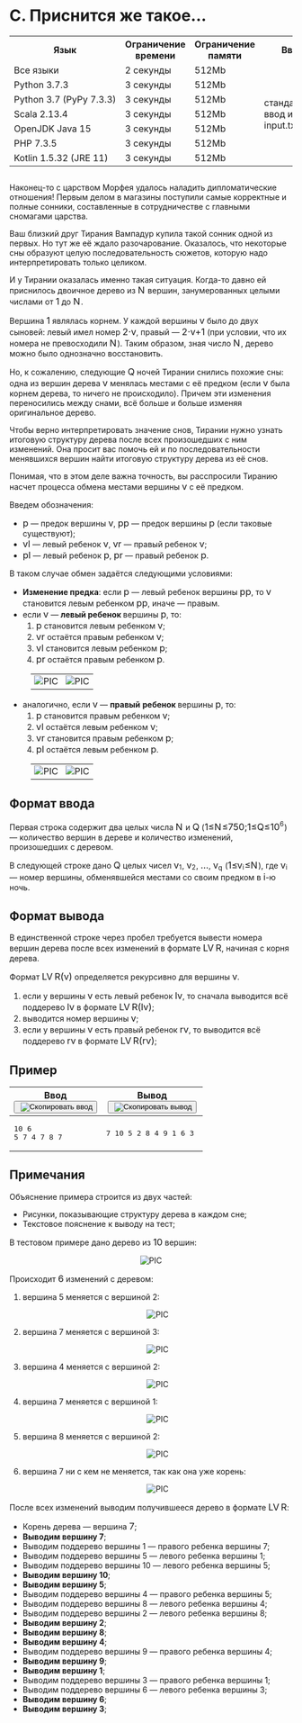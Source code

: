 <div class="problem__statement text" data-bem="{&quot;problem__statement&quot;:{}}">
<div class="problem-statement">
   <div class="header">
      <h1 class="title">C. Приснится же такое...</h1>
      <table>
         <tbody><tr>
            <th>Язык</th>
            <th>Ограничение времени</th>
            <th>Ограничение памяти</th>
            <th>Ввод</th>
            <th>Вывод</th>
         </tr>
         <tr>
            <td width="1%">Все языки</td>
            <td>2&nbsp;секунды</td>
            <td>512Mb</td>
            <td rowspan="7">стандартный ввод или input.txt</td>
            <td rowspan="7">стандартный вывод или output.txt</td>
         </tr>
         <tr>
            <td>
               <nobr>Python 3.7.3</nobr>
            </td>
            <td>3&nbsp;секунды</td>
            <td>512Mb</td>
         </tr>
         <tr>
            <td>
               <nobr>Python 3.7 (PyPy 7.3.3)</nobr>
            </td>
            <td>3&nbsp;секунды</td>
            <td>512Mb</td>
         </tr>
         <tr>
            <td>
               <nobr>Scala 2.13.4</nobr>
            </td>
            <td>3&nbsp;секунды</td>
            <td>512Mb</td>
         </tr>
         <tr>
            <td>
               <nobr>OpenJDK Java 15</nobr>
            </td>
            <td>3&nbsp;секунды</td>
            <td>512Mb</td>
         </tr>
         <tr>
            <td>
               <nobr>PHP 7.3.5</nobr>
            </td>
            <td>3&nbsp;секунды</td>
            <td>512Mb</td>
         </tr>
         <tr>
            <td>
               <nobr>Kotlin 1.5.32 (JRE 11)</nobr>
            </td>
            <td>3&nbsp;секунды</td>
            <td>512Mb</td>
         </tr>
      </tbody></table>
   </div>
   <h2></h2>
   <div class="legend"> Наконец-то с царством Морфея удалось наладить дипломатические отношения! Первым делом в магазины поступили самые корректные
      и полные сонники, составленные в сотрудничестве с главными сномагами царства. <!--l. 49-->
      <p style="text-indent: 0em;">Ваш близкий друг Тирания Вампадур купила такой сонник одной из первых. Но тут же её ждало разочарование.
      Оказалось, что некоторые сны образуют целую последовательность сюжетов, которую надо интерпретировать только целиком. <!--l.
      51-->
      </p><p style="text-indent: 0em;">И у Тирании оказалась именно такая ситуация. Когда-то давно ей приснилось двоичное дерево
      из <!--l. 51--><span class="MathJax_Preview" style="color: inherit; display: none;"></span><span id="MathJax-Element-1-Frame" class="mjx-chtml MathJax_CHTML" tabindex="0" style="font-size: 117%;"><span id="MJXc-Node-1" class="mjx-math" style="text-indent: 0em;"><span id="MJXc-Node-2" class="mjx-mrow"><span id="MJXc-Node-3" class="mjx-mi"><span class="mjx-char MJXc-TeX-math-I" style="padding-top: 0.491em; padding-bottom: 0.308em; padding-right: 0.085em;">N</span></span></span></span></span><script type="math/mml" id="MathJax-Element-1"><math display="inline" style="text-indent: 0em;" xmlns="http://www.w3.org/1998/Math/MathML"><mi>N</mi></math></script>
      вершин, занумерованных целыми числами от <!--l. 51--><span class="MathJax_Preview" style="color: inherit; display: none;"></span><span id="MathJax-Element-2-Frame" class="mjx-chtml MathJax_CHTML" tabindex="0" style="font-size: 117%;"><span id="MJXc-Node-4" class="mjx-math" style="text-indent: 0em;"><span id="MJXc-Node-5" class="mjx-mrow"><span id="MJXc-Node-6" class="mjx-mn"><span class="mjx-char MJXc-TeX-main-R" style="padding-top: 0.369em; padding-bottom: 0.369em;">1</span></span></span></span></span><script type="math/mml" id="MathJax-Element-2"><math display="inline" style="text-indent: 0em;" xmlns="http://www.w3.org/1998/Math/MathML"><mn>1</mn></math></script>
      до <!--l. 51--><span class="MathJax_Preview" style="color: inherit; display: none;"></span><span id="MathJax-Element-3-Frame" class="mjx-chtml MathJax_CHTML" tabindex="0" style="font-size: 117%;"><span id="MJXc-Node-7" class="mjx-math" style="text-indent: 0em;"><span id="MJXc-Node-8" class="mjx-mrow"><span id="MJXc-Node-9" class="mjx-mi"><span class="mjx-char MJXc-TeX-math-I" style="padding-top: 0.491em; padding-bottom: 0.308em; padding-right: 0.085em;">N</span></span></span></span></span><script type="math/mml" id="MathJax-Element-3"><math display="inline" style="text-indent: 0em;" xmlns="http://www.w3.org/1998/Math/MathML"><mi>N</mi></math></script>.
      <!--l. 53-->
      </p><p style="text-indent: 0em;">Вершина <!--l. 53--><span class="MathJax_Preview" style="color: inherit; display: none;"></span><span id="MathJax-Element-4-Frame" class="mjx-chtml MathJax_CHTML" tabindex="0" style="font-size: 117%;"><span id="MJXc-Node-10" class="mjx-math" style="text-indent: 0em;"><span id="MJXc-Node-11" class="mjx-mrow"><span id="MJXc-Node-12" class="mjx-mn"><span class="mjx-char MJXc-TeX-main-R" style="padding-top: 0.369em; padding-bottom: 0.369em;">1</span></span></span></span></span><script type="math/mml" id="MathJax-Element-4"><math display="inline" style="text-indent: 0em;" xmlns="http://www.w3.org/1998/Math/MathML"><mn>1</mn></math></script>
      являлась корнем. У каждой вершины <!--l. 53--><span class="MathJax_Preview" style="color: inherit; display: none;"></span><span id="MathJax-Element-5-Frame" class="mjx-chtml MathJax_CHTML" tabindex="0" style="font-size: 117%;"><span id="MJXc-Node-13" class="mjx-math" style="text-indent: 0em;"><span id="MJXc-Node-14" class="mjx-mrow"><span id="MJXc-Node-15" class="mjx-mi"><span class="mjx-char MJXc-TeX-math-I" style="padding-top: 0.247em; padding-bottom: 0.308em;">v</span></span></span></span></span><script type="math/mml" id="MathJax-Element-5"><math display="inline" style="text-indent: 0em;" xmlns="http://www.w3.org/1998/Math/MathML"><mi>v</mi></math></script>
      было до двух сыновей: левый имел номер <!--l. 53--><span class="MathJax_Preview" style="color: inherit; display: none;"></span><span id="MathJax-Element-6-Frame" class="mjx-chtml MathJax_CHTML" tabindex="0" style="font-size: 117%;"><span id="MJXc-Node-16" class="mjx-math" style="text-indent: 0em;"><span id="MJXc-Node-17" class="mjx-mrow"><span id="MJXc-Node-18" class="mjx-mn"><span class="mjx-char MJXc-TeX-main-R" style="padding-top: 0.369em; padding-bottom: 0.369em;">2</span></span><span id="MJXc-Node-19" class="mjx-mo MJXc-space2"><span class="mjx-char MJXc-TeX-main-R" style="padding-top: 0.003em; padding-bottom: 0.308em;">⋅</span></span><span id="MJXc-Node-20" class="mjx-mi MJXc-space2"><span class="mjx-char MJXc-TeX-math-I" style="padding-top: 0.247em; padding-bottom: 0.308em;">v</span></span></span></span></span><script type="math/mml" id="MathJax-Element-6"><math display="inline" style="text-indent: 0em;" xmlns="http://www.w3.org/1998/Math/MathML"><mn>2</mn>
      <mo>⋅</mo> <mi>v</mi></math></script>, правый — <!--l. 53--><span class="MathJax_Preview" style="color: inherit; display: none;"></span><span id="MathJax-Element-7-Frame" class="mjx-chtml MathJax_CHTML" tabindex="0" style="font-size: 117%;"><span id="MJXc-Node-21" class="mjx-math" style="text-indent: 0em;"><span id="MJXc-Node-22" class="mjx-mrow"><span id="MJXc-Node-23" class="mjx-mn"><span class="mjx-char MJXc-TeX-main-R" style="padding-top: 0.369em; padding-bottom: 0.369em;">2</span></span><span id="MJXc-Node-24" class="mjx-mo MJXc-space2"><span class="mjx-char MJXc-TeX-main-R" style="padding-top: 0.003em; padding-bottom: 0.308em;">⋅</span></span><span id="MJXc-Node-25" class="mjx-mi MJXc-space2"><span class="mjx-char MJXc-TeX-math-I" style="padding-top: 0.247em; padding-bottom: 0.308em;">v</span></span><span id="MJXc-Node-26" class="mjx-mo MJXc-space2"><span class="mjx-char MJXc-TeX-main-R" style="padding-top: 0.308em; padding-bottom: 0.43em;">+</span></span><span id="MJXc-Node-27" class="mjx-mn MJXc-space2"><span class="mjx-char MJXc-TeX-main-R" style="padding-top: 0.369em; padding-bottom: 0.369em;">1</span></span></span></span></span><script type="math/mml" id="MathJax-Element-7"><math display="inline" style="text-indent: 0em;" xmlns="http://www.w3.org/1998/Math/MathML"><mn>2</mn>
      <mo>⋅</mo> <mi>v</mi> <mo>+</mo> <mn>1</mn></math></script> (при условии, что их номера не превосходили <!--l. 53--><span class="MathJax_Preview" style="color: inherit; display: none;"></span><span id="MathJax-Element-8-Frame" class="mjx-chtml MathJax_CHTML" tabindex="0" style="font-size: 117%;"><span id="MJXc-Node-28" class="mjx-math" style="text-indent: 0em;"><span id="MJXc-Node-29" class="mjx-mrow"><span id="MJXc-Node-30" class="mjx-mi"><span class="mjx-char MJXc-TeX-math-I" style="padding-top: 0.491em; padding-bottom: 0.308em; padding-right: 0.085em;">N</span></span></span></span></span><script type="math/mml" id="MathJax-Element-8"><math display="inline" style="text-indent: 0em;" xmlns="http://www.w3.org/1998/Math/MathML"><mi>N</mi></math></script>). Таким образом, зная число <!--l.
      53--><span class="MathJax_Preview" style="color: inherit; display: none;"></span><span id="MathJax-Element-9-Frame" class="mjx-chtml MathJax_CHTML" tabindex="0" style="font-size: 117%;"><span id="MJXc-Node-31" class="mjx-math" style="text-indent: 0em;"><span id="MJXc-Node-32" class="mjx-mrow"><span id="MJXc-Node-33" class="mjx-mi"><span class="mjx-char MJXc-TeX-math-I" style="padding-top: 0.491em; padding-bottom: 0.308em; padding-right: 0.085em;">N</span></span></span></span></span><script type="math/mml" id="MathJax-Element-9"><math display="inline" style="text-indent: 0em;" xmlns="http://www.w3.org/1998/Math/MathML"><mi>N</mi></math></script>, дерево
      можно было однозначно восстановить. <!--l. 55-->
      </p><p style="text-indent: 0em;">Но, к сожалению, следующие <!--l. 55--><span class="MathJax_Preview" style="color: inherit; display: none;"></span><span id="MathJax-Element-10-Frame" class="mjx-chtml MathJax_CHTML" tabindex="0" style="font-size: 117%;"><span id="MJXc-Node-34" class="mjx-math" style="text-indent: 0em;"><span id="MJXc-Node-35" class="mjx-mrow"><span id="MJXc-Node-36" class="mjx-mi"><span class="mjx-char MJXc-TeX-math-I" style="padding-top: 0.491em; padding-bottom: 0.491em;">Q</span></span></span></span></span><script type="math/mml" id="MathJax-Element-10"><math display="inline" style="text-indent: 0em;" xmlns="http://www.w3.org/1998/Math/MathML"><mi>Q</mi></math></script>
      ночей Тирании снились похожие сны: одна из вершин дерева <!--l. 55--><span class="MathJax_Preview" style="color: inherit; display: none;"></span><span id="MathJax-Element-11-Frame" class="mjx-chtml MathJax_CHTML" tabindex="0" style="font-size: 117%;"><span id="MJXc-Node-37" class="mjx-math" style="text-indent: 0em;"><span id="MJXc-Node-38" class="mjx-mrow"><span id="MJXc-Node-39" class="mjx-mi"><span class="mjx-char MJXc-TeX-math-I" style="padding-top: 0.247em; padding-bottom: 0.308em;">v</span></span></span></span></span><script type="math/mml" id="MathJax-Element-11"><math display="inline" style="text-indent: 0em;" xmlns="http://www.w3.org/1998/Math/MathML"><mi>v</mi></math></script>
      менялась местами с её предком (если <!--l. 55--><span class="MathJax_Preview" style="color: inherit; display: none;"></span><span id="MathJax-Element-12-Frame" class="mjx-chtml MathJax_CHTML" tabindex="0" style="font-size: 117%;"><span id="MJXc-Node-40" class="mjx-math" style="text-indent: 0em;"><span id="MJXc-Node-41" class="mjx-mrow"><span id="MJXc-Node-42" class="mjx-mi"><span class="mjx-char MJXc-TeX-math-I" style="padding-top: 0.247em; padding-bottom: 0.308em;">v</span></span></span></span></span><script type="math/mml" id="MathJax-Element-12"><math display="inline" style="text-indent: 0em;" xmlns="http://www.w3.org/1998/Math/MathML"><mi>v</mi></math></script>
      была корнем дерева, то ничего не происходило). Причем эти изменения переносились между снами, всё больше и больше изменяя
      оригинальное дерево. <!--l. 57-->
      </p><p style="text-indent: 0em;">Чтобы верно интерпретировать значение снов, Тирании нужно узнать итоговую структуру дерева
      после всех произошедших с ним изменений. Она просит вас помочь ей и по последовательности менявшихся вершин найти итоговую
      структуру дерева из её снов. <!--l. 59-->
      </p><p style="text-indent: 0em;">Понимая, что в этом деле важна точность, вы расспросили Тиранию насчет процесса обмена местами
      вершины <!--l. 59--><span class="MathJax_Preview" style="color: inherit; display: none;"></span><span id="MathJax-Element-13-Frame" class="mjx-chtml MathJax_CHTML" tabindex="0" style="font-size: 117%;"><span id="MJXc-Node-43" class="mjx-math" style="text-indent: 0em;"><span id="MJXc-Node-44" class="mjx-mrow"><span id="MJXc-Node-45" class="mjx-mi"><span class="mjx-char MJXc-TeX-math-I" style="padding-top: 0.247em; padding-bottom: 0.308em;">v</span></span></span></span></span><script type="math/mml" id="MathJax-Element-13"><math display="inline" style="text-indent: 0em;" xmlns="http://www.w3.org/1998/Math/MathML"><mi>v</mi></math></script>
      с её предком. <!--l. 61-->
      </p><p style="text-indent: 0em;">Введем обозначения: </p><ul>
      <li>
      <!--l. 65--><span class="MathJax_Preview" style="color: inherit; display: none;"></span><span id="MathJax-Element-14-Frame" class="mjx-chtml MathJax_CHTML" tabindex="0" style="font-size: 117%;"><span id="MJXc-Node-46" class="mjx-math" style="text-indent: 0em;"><span id="MJXc-Node-47" class="mjx-mrow"><span id="MJXc-Node-48" class="mjx-mi"><span class="mjx-char MJXc-TeX-math-I" style="padding-top: 0.247em; padding-bottom: 0.491em;">p</span></span></span></span></span><script type="math/mml" id="MathJax-Element-14"><math display="inline" style="text-indent: 0em;" xmlns="http://www.w3.org/1998/Math/MathML"><mi>p</mi></math></script>
      — предок вершины <!--l. 65--><span class="MathJax_Preview" style="color: inherit; display: none;"></span><span id="MathJax-Element-15-Frame" class="mjx-chtml MathJax_CHTML" tabindex="0" style="font-size: 117%;"><span id="MJXc-Node-49" class="mjx-math" style="text-indent: 0em;"><span id="MJXc-Node-50" class="mjx-mrow"><span id="MJXc-Node-51" class="mjx-mi"><span class="mjx-char MJXc-TeX-math-I" style="padding-top: 0.247em; padding-bottom: 0.308em;">v</span></span></span></span></span><script type="math/mml" id="MathJax-Element-15"><math display="inline" style="text-indent: 0em;" xmlns="http://www.w3.org/1998/Math/MathML"><mi>v</mi></math></script>,
      <!--l. 65--><span class="MathJax_Preview" style="color: inherit; display: none;"></span><span id="MathJax-Element-16-Frame" class="mjx-chtml MathJax_CHTML" tabindex="0" style="font-size: 117%;"><span id="MJXc-Node-52" class="mjx-math" style="text-indent: 0em;"><span id="MJXc-Node-53" class="mjx-mrow"><span id="MJXc-Node-54" class="mjx-mi"><span class="mjx-char MJXc-TeX-math-I" style="padding-top: 0.247em; padding-bottom: 0.491em;">p</span></span><span id="MJXc-Node-55" class="mjx-mi"><span class="mjx-char MJXc-TeX-math-I" style="padding-top: 0.247em; padding-bottom: 0.491em;">p</span></span></span></span></span><script type="math/mml" id="MathJax-Element-16"><math display="inline" style="text-indent: 0em;" xmlns="http://www.w3.org/1998/Math/MathML"><mi>p</mi><mi>p</mi></math></script>
      — предок вершины <!--l. 65--><span class="MathJax_Preview" style="color: inherit; display: none;"></span><span id="MathJax-Element-17-Frame" class="mjx-chtml MathJax_CHTML" tabindex="0" style="font-size: 117%;"><span id="MJXc-Node-56" class="mjx-math" style="text-indent: 0em;"><span id="MJXc-Node-57" class="mjx-mrow"><span id="MJXc-Node-58" class="mjx-mi"><span class="mjx-char MJXc-TeX-math-I" style="padding-top: 0.247em; padding-bottom: 0.491em;">p</span></span></span></span></span><script type="math/mml" id="MathJax-Element-17"><math display="inline" style="text-indent: 0em;" xmlns="http://www.w3.org/1998/Math/MathML"><mi>p</mi></math></script>
      (если таковые существуют); </li>
      <li>
      <!--l. 66--><span class="MathJax_Preview" style="color: inherit; display: none;"></span><span id="MathJax-Element-18-Frame" class="mjx-chtml MathJax_CHTML" tabindex="0" style="font-size: 117%;"><span id="MJXc-Node-59" class="mjx-math" style="text-indent: 0em;"><span id="MJXc-Node-60" class="mjx-mrow"><span id="MJXc-Node-61" class="mjx-mi"><span class="mjx-char MJXc-TeX-math-I" style="padding-top: 0.247em; padding-bottom: 0.308em;">v</span></span><span id="MJXc-Node-62" class="mjx-mi"><span class="mjx-char MJXc-TeX-math-I" style="padding-top: 0.491em; padding-bottom: 0.308em;">l</span></span></span></span></span><script type="math/mml" id="MathJax-Element-18"><math display="inline" style="text-indent: 0em;" xmlns="http://www.w3.org/1998/Math/MathML"><mi>v</mi><mi>l</mi></math></script>
      — левый ребенок <!--l. 66--><span class="MathJax_Preview" style="color: inherit; display: none;"></span><span id="MathJax-Element-19-Frame" class="mjx-chtml MathJax_CHTML" tabindex="0" style="font-size: 117%;"><span id="MJXc-Node-63" class="mjx-math" style="text-indent: 0em;"><span id="MJXc-Node-64" class="mjx-mrow"><span id="MJXc-Node-65" class="mjx-mi"><span class="mjx-char MJXc-TeX-math-I" style="padding-top: 0.247em; padding-bottom: 0.308em;">v</span></span></span></span></span><script type="math/mml" id="MathJax-Element-19"><math display="inline" style="text-indent: 0em;" xmlns="http://www.w3.org/1998/Math/MathML"><mi>v</mi></math></script>,
      <!--l. 66--><span class="MathJax_Preview" style="color: inherit; display: none;"></span><span id="MathJax-Element-20-Frame" class="mjx-chtml MathJax_CHTML" tabindex="0" style="font-size: 117%;"><span id="MJXc-Node-66" class="mjx-math" style="text-indent: 0em;"><span id="MJXc-Node-67" class="mjx-mrow"><span id="MJXc-Node-68" class="mjx-mi"><span class="mjx-char MJXc-TeX-math-I" style="padding-top: 0.247em; padding-bottom: 0.308em;">v</span></span><span id="MJXc-Node-69" class="mjx-mi"><span class="mjx-char MJXc-TeX-math-I" style="padding-top: 0.247em; padding-bottom: 0.308em;">r</span></span></span></span></span><script type="math/mml" id="MathJax-Element-20"><math display="inline" style="text-indent: 0em;" xmlns="http://www.w3.org/1998/Math/MathML"><mi>v</mi><mi>r</mi></math></script>
      — правый ребенок <!--l. 66--><span class="MathJax_Preview" style="color: inherit; display: none;"></span><span id="MathJax-Element-21-Frame" class="mjx-chtml MathJax_CHTML" tabindex="0" style="font-size: 117%;"><span id="MJXc-Node-70" class="mjx-math" style="text-indent: 0em;"><span id="MJXc-Node-71" class="mjx-mrow"><span id="MJXc-Node-72" class="mjx-mi"><span class="mjx-char MJXc-TeX-math-I" style="padding-top: 0.247em; padding-bottom: 0.308em;">v</span></span></span></span></span><script type="math/mml" id="MathJax-Element-21"><math display="inline" style="text-indent: 0em;" xmlns="http://www.w3.org/1998/Math/MathML"><mi>v</mi></math></script>;
      </li>
      <li>
      <!--l. 67--><span class="MathJax_Preview" style="color: inherit; display: none;"></span><span id="MathJax-Element-22-Frame" class="mjx-chtml MathJax_CHTML" tabindex="0" style="font-size: 117%;"><span id="MJXc-Node-73" class="mjx-math" style="text-indent: 0em;"><span id="MJXc-Node-74" class="mjx-mrow"><span id="MJXc-Node-75" class="mjx-mi"><span class="mjx-char MJXc-TeX-math-I" style="padding-top: 0.247em; padding-bottom: 0.491em;">p</span></span><span id="MJXc-Node-76" class="mjx-mi"><span class="mjx-char MJXc-TeX-math-I" style="padding-top: 0.491em; padding-bottom: 0.308em;">l</span></span></span></span></span><script type="math/mml" id="MathJax-Element-22"><math display="inline" style="text-indent: 0em;" xmlns="http://www.w3.org/1998/Math/MathML"><mi>p</mi><mi>l</mi></math></script>
      — левый ребенок <!--l. 67--><span class="MathJax_Preview" style="color: inherit; display: none;"></span><span id="MathJax-Element-23-Frame" class="mjx-chtml MathJax_CHTML" tabindex="0" style="font-size: 117%;"><span id="MJXc-Node-77" class="mjx-math" style="text-indent: 0em;"><span id="MJXc-Node-78" class="mjx-mrow"><span id="MJXc-Node-79" class="mjx-mi"><span class="mjx-char MJXc-TeX-math-I" style="padding-top: 0.247em; padding-bottom: 0.491em;">p</span></span></span></span></span><script type="math/mml" id="MathJax-Element-23"><math display="inline" style="text-indent: 0em;" xmlns="http://www.w3.org/1998/Math/MathML"><mi>p</mi></math></script>,
      <!--l. 67--><span class="MathJax_Preview" style="color: inherit; display: none;"></span><span id="MathJax-Element-24-Frame" class="mjx-chtml MathJax_CHTML" tabindex="0" style="font-size: 117%;"><span id="MJXc-Node-80" class="mjx-math" style="text-indent: 0em;"><span id="MJXc-Node-81" class="mjx-mrow"><span id="MJXc-Node-82" class="mjx-mi"><span class="mjx-char MJXc-TeX-math-I" style="padding-top: 0.247em; padding-bottom: 0.491em;">p</span></span><span id="MJXc-Node-83" class="mjx-mi"><span class="mjx-char MJXc-TeX-math-I" style="padding-top: 0.247em; padding-bottom: 0.308em;">r</span></span></span></span></span><script type="math/mml" id="MathJax-Element-24"><math display="inline" style="text-indent: 0em;" xmlns="http://www.w3.org/1998/Math/MathML"><mi>p</mi><mi>r</mi></math></script>
      — правый ребенок <!--l. 67--><span class="MathJax_Preview" style="color: inherit; display: none;"></span><span id="MathJax-Element-25-Frame" class="mjx-chtml MathJax_CHTML" tabindex="0" style="font-size: 117%;"><span id="MJXc-Node-84" class="mjx-math" style="text-indent: 0em;"><span id="MJXc-Node-85" class="mjx-mrow"><span id="MJXc-Node-86" class="mjx-mi"><span class="mjx-char MJXc-TeX-math-I" style="padding-top: 0.247em; padding-bottom: 0.491em;">p</span></span></span></span></span><script type="math/mml" id="MathJax-Element-25"><math display="inline" style="text-indent: 0em;" xmlns="http://www.w3.org/1998/Math/MathML"><mi>p</mi></math></script>.
      </li>
      </ul>
      <!--l. 71-->
      <p style="text-indent: 0em;">В таком случае обмен задаётся следующими условиями: </p><ul>
      <li><span style="font-weight: bold;">Изменение предка</span>: если <!--l. 75--><span class="MathJax_Preview" style="color: inherit; display: none;"></span><span id="MathJax-Element-26-Frame" class="mjx-chtml MathJax_CHTML" tabindex="0" style="font-size: 117%;"><span id="MJXc-Node-87" class="mjx-math" style="text-indent: 0em;"><span id="MJXc-Node-88" class="mjx-mrow"><span id="MJXc-Node-89" class="mjx-mi"><span class="mjx-char MJXc-TeX-math-I" style="padding-top: 0.247em; padding-bottom: 0.491em;">p</span></span></span></span></span><script type="math/mml" id="MathJax-Element-26"><math display="inline" style="text-indent:
      0em;" xmlns="http://www.w3.org/1998/Math/MathML"><mi>p</mi></math></script> — левый ребенок вершины <!--l. 75--><span class="MathJax_Preview" style="color: inherit; display: none;"></span><span id="MathJax-Element-27-Frame" class="mjx-chtml MathJax_CHTML" tabindex="0" style="font-size: 117%;"><span id="MJXc-Node-90" class="mjx-math" style="text-indent: 0em;"><span id="MJXc-Node-91" class="mjx-mrow"><span id="MJXc-Node-92" class="mjx-mi"><span class="mjx-char MJXc-TeX-math-I" style="padding-top: 0.247em; padding-bottom: 0.491em;">p</span></span><span id="MJXc-Node-93" class="mjx-mi"><span class="mjx-char MJXc-TeX-math-I" style="padding-top: 0.247em; padding-bottom: 0.491em;">p</span></span></span></span></span><script type="math/mml" id="MathJax-Element-27"><math display="inline" style="text-indent: 0em;" xmlns="http://www.w3.org/1998/Math/MathML"><mi>p</mi><mi>p</mi></math></script>, то <!--l. 75--><span class="MathJax_Preview" style="color: inherit; display: none;"></span><span id="MathJax-Element-28-Frame" class="mjx-chtml MathJax_CHTML" tabindex="0" style="font-size: 117%;"><span id="MJXc-Node-94" class="mjx-math" style="text-indent: 0em;"><span id="MJXc-Node-95" class="mjx-mrow"><span id="MJXc-Node-96" class="mjx-mi"><span class="mjx-char MJXc-TeX-math-I" style="padding-top: 0.247em; padding-bottom: 0.308em;">v</span></span></span></span></span><script type="math/mml" id="MathJax-Element-28"><math display="inline" style="text-indent: 0em;" xmlns="http://www.w3.org/1998/Math/MathML"><mi>v</mi></math></script> становится левым ребенком <!--l. 75--><span class="MathJax_Preview" style="color: inherit; display: none;"></span><span id="MathJax-Element-29-Frame" class="mjx-chtml MathJax_CHTML" tabindex="0" style="font-size: 117%;"><span id="MJXc-Node-97" class="mjx-math" style="text-indent: 0em;"><span id="MJXc-Node-98" class="mjx-mrow"><span id="MJXc-Node-99" class="mjx-mi"><span class="mjx-char MJXc-TeX-math-I" style="padding-top: 0.247em; padding-bottom: 0.491em;">p</span></span><span id="MJXc-Node-100" class="mjx-mi"><span class="mjx-char MJXc-TeX-math-I" style="padding-top: 0.247em; padding-bottom: 0.491em;">p</span></span></span></span></span><script type="math/mml" id="MathJax-Element-29"><math display="inline" style="text-indent: 0em;" xmlns="http://www.w3.org/1998/Math/MathML"><mi>p</mi><mi>p</mi></math></script>, иначе —
      правым. </li>
      <li>если <!--l. 76--><span class="MathJax_Preview" style="color: inherit; display: none;"></span><span id="MathJax-Element-30-Frame" class="mjx-chtml MathJax_CHTML" tabindex="0" style="font-size: 117%;"><span id="MJXc-Node-101" class="mjx-math" style="text-indent: 0em;"><span id="MJXc-Node-102" class="mjx-mrow"><span id="MJXc-Node-103" class="mjx-mi"><span class="mjx-char MJXc-TeX-math-I" style="padding-top: 0.247em; padding-bottom: 0.308em;">v</span></span></span></span></span><script type="math/mml" id="MathJax-Element-30"><math display="inline" style="text-indent: 0em;" xmlns="http://www.w3.org/1998/Math/MathML"><mi>v</mi></math></script>
      — <span style="font-weight: bold;">левый ребенок </span>вершины <!--l. 76--><span class="MathJax_Preview" style="color: inherit; display: none;"></span><span id="MathJax-Element-31-Frame" class="mjx-chtml MathJax_CHTML" tabindex="0" style="font-size: 117%;"><span id="MJXc-Node-104" class="mjx-math" style="text-indent: 0em;"><span id="MJXc-Node-105" class="mjx-mrow"><span id="MJXc-Node-106" class="mjx-mi"><span class="mjx-char MJXc-TeX-math-I" style="padding-top: 0.247em; padding-bottom: 0.491em;">p</span></span></span></span></span><script type="math/mml" id="MathJax-Element-31"><math display="inline" style="text-indent: 0em;" xmlns="http://www.w3.org/1998/Math/MathML"><mi>p</mi></math></script>, то: <ol style="list-style-type: decimal;">
      <li>
      <!--l. 80--><span class="MathJax_Preview" style="color: inherit; display: none;"></span><span id="MathJax-Element-32-Frame" class="mjx-chtml MathJax_CHTML" tabindex="0" style="font-size: 117%;"><span id="MJXc-Node-107" class="mjx-math" style="text-indent: 0em;"><span id="MJXc-Node-108" class="mjx-mrow"><span id="MJXc-Node-109" class="mjx-mi"><span class="mjx-char MJXc-TeX-math-I" style="padding-top: 0.247em; padding-bottom: 0.491em;">p</span></span></span></span></span><script type="math/mml" id="MathJax-Element-32"><math display="inline" style="text-indent: 0em;" xmlns="http://www.w3.org/1998/Math/MathML"><mi>p</mi></math></script>
      становится левым ребенком <!--l. 80--><span class="MathJax_Preview" style="color: inherit; display: none;"></span><span id="MathJax-Element-33-Frame" class="mjx-chtml MathJax_CHTML" tabindex="0" style="font-size: 117%;"><span id="MJXc-Node-110" class="mjx-math" style="text-indent: 0em;"><span id="MJXc-Node-111" class="mjx-mrow"><span id="MJXc-Node-112" class="mjx-mi"><span class="mjx-char MJXc-TeX-math-I" style="padding-top: 0.247em; padding-bottom: 0.308em;">v</span></span></span></span></span><script type="math/mml" id="MathJax-Element-33"><math display="inline" style="text-indent: 0em;" xmlns="http://www.w3.org/1998/Math/MathML"><mi>v</mi></math></script>;
      </li>
      <li>
      <!--l. 81--><span class="MathJax_Preview" style="color: inherit; display: none;"></span><span id="MathJax-Element-34-Frame" class="mjx-chtml MathJax_CHTML" tabindex="0" style="font-size: 117%;"><span id="MJXc-Node-113" class="mjx-math" style="text-indent: 0em;"><span id="MJXc-Node-114" class="mjx-mrow"><span id="MJXc-Node-115" class="mjx-mi"><span class="mjx-char MJXc-TeX-math-I" style="padding-top: 0.247em; padding-bottom: 0.308em;">v</span></span><span id="MJXc-Node-116" class="mjx-mi"><span class="mjx-char MJXc-TeX-math-I" style="padding-top: 0.247em; padding-bottom: 0.308em;">r</span></span></span></span></span><script type="math/mml" id="MathJax-Element-34"><math display="inline" style="text-indent: 0em;" xmlns="http://www.w3.org/1998/Math/MathML"><mi>v</mi><mi>r</mi></math></script>
      остаётся правым ребенком <!--l. 81--><span class="MathJax_Preview" style="color: inherit; display: none;"></span><span id="MathJax-Element-35-Frame" class="mjx-chtml MathJax_CHTML" tabindex="0" style="font-size: 117%;"><span id="MJXc-Node-117" class="mjx-math" style="text-indent: 0em;"><span id="MJXc-Node-118" class="mjx-mrow"><span id="MJXc-Node-119" class="mjx-mi"><span class="mjx-char MJXc-TeX-math-I" style="padding-top: 0.247em; padding-bottom: 0.308em;">v</span></span></span></span></span><script type="math/mml" id="MathJax-Element-35"><math display="inline" style="text-indent: 0em;" xmlns="http://www.w3.org/1998/Math/MathML"><mi>v</mi></math></script>;
      </li>
      <li>
      <!--l. 82--><span class="MathJax_Preview" style="color: inherit; display: none;"></span><span id="MathJax-Element-36-Frame" class="mjx-chtml MathJax_CHTML" tabindex="0" style="font-size: 117%;"><span id="MJXc-Node-120" class="mjx-math" style="text-indent: 0em;"><span id="MJXc-Node-121" class="mjx-mrow"><span id="MJXc-Node-122" class="mjx-mi"><span class="mjx-char MJXc-TeX-math-I" style="padding-top: 0.247em; padding-bottom: 0.308em;">v</span></span><span id="MJXc-Node-123" class="mjx-mi"><span class="mjx-char MJXc-TeX-math-I" style="padding-top: 0.491em; padding-bottom: 0.308em;">l</span></span></span></span></span><script type="math/mml" id="MathJax-Element-36"><math display="inline" style="text-indent: 0em;" xmlns="http://www.w3.org/1998/Math/MathML"><mi>v</mi><mi>l</mi></math></script>
      становится левым ребенком <!--l. 82--><span class="MathJax_Preview" style="color: inherit; display: none;"></span><span id="MathJax-Element-37-Frame" class="mjx-chtml MathJax_CHTML" tabindex="0" style="font-size: 117%;"><span id="MJXc-Node-124" class="mjx-math" style="text-indent: 0em;"><span id="MJXc-Node-125" class="mjx-mrow"><span id="MJXc-Node-126" class="mjx-mi"><span class="mjx-char MJXc-TeX-math-I" style="padding-top: 0.247em; padding-bottom: 0.491em;">p</span></span></span></span></span><script type="math/mml" id="MathJax-Element-37"><math display="inline" style="text-indent: 0em;" xmlns="http://www.w3.org/1998/Math/MathML"><mi>p</mi></math></script>;
      </li>
      <li>
      <!--l. 83--><span class="MathJax_Preview" style="color: inherit; display: none;"></span><span id="MathJax-Element-38-Frame" class="mjx-chtml MathJax_CHTML" tabindex="0" style="font-size: 117%;"><span id="MJXc-Node-127" class="mjx-math" style="text-indent: 0em;"><span id="MJXc-Node-128" class="mjx-mrow"><span id="MJXc-Node-129" class="mjx-mi"><span class="mjx-char MJXc-TeX-math-I" style="padding-top: 0.247em; padding-bottom: 0.491em;">p</span></span><span id="MJXc-Node-130" class="mjx-mi"><span class="mjx-char MJXc-TeX-math-I" style="padding-top: 0.247em; padding-bottom: 0.308em;">r</span></span></span></span></span><script type="math/mml" id="MathJax-Element-38"><math display="inline" style="text-indent: 0em;" xmlns="http://www.w3.org/1998/Math/MathML"><mi>p</mi><mi>r</mi></math></script>
      остаётся правым ребенком <!--l. 83--><span class="MathJax_Preview" style="color: inherit; display: none;"></span><span id="MathJax-Element-39-Frame" class="mjx-chtml MathJax_CHTML" tabindex="0" style="font-size: 117%;"><span id="MJXc-Node-131" class="mjx-math" style="text-indent: 0em;"><span id="MJXc-Node-132" class="mjx-mrow"><span id="MJXc-Node-133" class="mjx-mi"><span class="mjx-char MJXc-TeX-math-I" style="padding-top: 0.247em; padding-bottom: 0.491em;">p</span></span></span></span></span><script type="math/mml" id="MathJax-Element-39"><math display="inline" style="text-indent: 0em;" xmlns="http://www.w3.org/1998/Math/MathML"><mi>p</mi></math></script>.
      </li>
      </ol>
      <div style="margin-bottom: 0.5em; margin-left: 1em; margin-right: 1em; text-align: center;">
      <!--l. 87-->
      <p style="margin-bottom: 0.5em; text-indent: 0em;">
      </p><div style="margin-bottom: 0.5em; margin-top: 0.5em; text-align: center;">
      <table cellpadding="0" cellspacing="0" style="margin-left: auto; margin-right: auto;">
      <colgroup>
      <col>
      <col>
      </colgroup>
      <tbody><tr style="vertical-align: baseline;">
      <td style="padding-left: 5pt; padding-right: 5pt; text-align: center; white-space: nowrap;"><img alt="PIC" src="img.png"></td>
      <td style="padding-left: 5pt; padding-right: 5pt; text-align: center; white-space: nowrap;"><img alt="PIC" src="img_1.png"></td>
      </tr>
      </tbody></table>
      </div>
      <p></p>
      </div>
      </li>
      <li>аналогично, если <!--l. 94--><span class="MathJax_Preview" style="color: inherit; display: none;"></span><span id="MathJax-Element-40-Frame" class="mjx-chtml MathJax_CHTML" tabindex="0" style="font-size: 117%;"><span id="MJXc-Node-134" class="mjx-math" style="text-indent: 0em;"><span id="MJXc-Node-135" class="mjx-mrow"><span id="MJXc-Node-136" class="mjx-mi"><span class="mjx-char MJXc-TeX-math-I" style="padding-top: 0.247em; padding-bottom: 0.308em;">v</span></span></span></span></span><script type="math/mml" id="MathJax-Element-40"><math display="inline" style="text-indent: 0em;" xmlns="http://www.w3.org/1998/Math/MathML"><mi>v</mi></math></script>
      — <span style="font-weight: bold;">правый</span> <span style="font-weight: bold;">ребенок </span>вершины <!--l. 94--><span class="MathJax_Preview" style="color: inherit; display: none;"></span><span id="MathJax-Element-41-Frame" class="mjx-chtml MathJax_CHTML" tabindex="0" style="font-size: 117%;"><span id="MJXc-Node-137" class="mjx-math" style="text-indent: 0em;"><span id="MJXc-Node-138" class="mjx-mrow"><span id="MJXc-Node-139" class="mjx-mi"><span class="mjx-char MJXc-TeX-math-I" style="padding-top: 0.247em; padding-bottom: 0.491em;">p</span></span></span></span></span><script type="math/mml" id="MathJax-Element-41"><math display="inline" style="text-indent: 0em;" xmlns="http://www.w3.org/1998/Math/MathML"><mi>p</mi></math></script>, то: <ol style="list-style-type:
      decimal;">
      <li>
      <!--l. 98--><span class="MathJax_Preview" style="color: inherit; display: none;"></span><span id="MathJax-Element-42-Frame" class="mjx-chtml MathJax_CHTML" tabindex="0" style="font-size: 117%;"><span id="MJXc-Node-140" class="mjx-math" style="text-indent: 0em;"><span id="MJXc-Node-141" class="mjx-mrow"><span id="MJXc-Node-142" class="mjx-mi"><span class="mjx-char MJXc-TeX-math-I" style="padding-top: 0.247em; padding-bottom: 0.491em;">p</span></span></span></span></span><script type="math/mml" id="MathJax-Element-42"><math display="inline" style="text-indent: 0em;" xmlns="http://www.w3.org/1998/Math/MathML"><mi>p</mi></math></script>
      становится правым ребенком <!--l. 98--><span class="MathJax_Preview" style="color: inherit; display: none;"></span><span id="MathJax-Element-43-Frame" class="mjx-chtml MathJax_CHTML" tabindex="0" style="font-size: 117%;"><span id="MJXc-Node-143" class="mjx-math" style="text-indent: 0em;"><span id="MJXc-Node-144" class="mjx-mrow"><span id="MJXc-Node-145" class="mjx-mi"><span class="mjx-char MJXc-TeX-math-I" style="padding-top: 0.247em; padding-bottom: 0.308em;">v</span></span></span></span></span><script type="math/mml" id="MathJax-Element-43"><math display="inline" style="text-indent: 0em;" xmlns="http://www.w3.org/1998/Math/MathML"><mi>v</mi></math></script>;
      </li>
      <li>
      <!--l. 99--><span class="MathJax_Preview" style="color: inherit; display: none;"></span><span id="MathJax-Element-44-Frame" class="mjx-chtml MathJax_CHTML" tabindex="0" style="font-size: 117%;"><span id="MJXc-Node-146" class="mjx-math" style="text-indent: 0em;"><span id="MJXc-Node-147" class="mjx-mrow"><span id="MJXc-Node-148" class="mjx-mi"><span class="mjx-char MJXc-TeX-math-I" style="padding-top: 0.247em; padding-bottom: 0.308em;">v</span></span><span id="MJXc-Node-149" class="mjx-mi"><span class="mjx-char MJXc-TeX-math-I" style="padding-top: 0.491em; padding-bottom: 0.308em;">l</span></span></span></span></span><script type="math/mml" id="MathJax-Element-44"><math display="inline" style="text-indent: 0em;" xmlns="http://www.w3.org/1998/Math/MathML"><mi>v</mi><mi>l</mi></math></script>
      остаётся левым ребенком <!--l. 99--><span class="MathJax_Preview" style="color: inherit; display: none;"></span><span id="MathJax-Element-45-Frame" class="mjx-chtml MathJax_CHTML" tabindex="0" style="font-size: 117%;"><span id="MJXc-Node-150" class="mjx-math" style="text-indent: 0em;"><span id="MJXc-Node-151" class="mjx-mrow"><span id="MJXc-Node-152" class="mjx-mi"><span class="mjx-char MJXc-TeX-math-I" style="padding-top: 0.247em; padding-bottom: 0.308em;">v</span></span></span></span></span><script type="math/mml" id="MathJax-Element-45"><math display="inline" style="text-indent: 0em;" xmlns="http://www.w3.org/1998/Math/MathML"><mi>v</mi></math></script>;
      </li>
      <li>
      <!--l. 100--><span class="MathJax_Preview" style="color: inherit; display: none;"></span><span id="MathJax-Element-46-Frame" class="mjx-chtml MathJax_CHTML" tabindex="0" style="font-size: 117%;"><span id="MJXc-Node-153" class="mjx-math" style="text-indent: 0em;"><span id="MJXc-Node-154" class="mjx-mrow"><span id="MJXc-Node-155" class="mjx-mi"><span class="mjx-char MJXc-TeX-math-I" style="padding-top: 0.247em; padding-bottom: 0.308em;">v</span></span><span id="MJXc-Node-156" class="mjx-mi"><span class="mjx-char MJXc-TeX-math-I" style="padding-top: 0.247em; padding-bottom: 0.308em;">r</span></span></span></span></span><script type="math/mml" id="MathJax-Element-46"><math display="inline" style="text-indent: 0em;" xmlns="http://www.w3.org/1998/Math/MathML"><mi>v</mi><mi>r</mi></math></script>
      становится правым ребенком <!--l. 100--><span class="MathJax_Preview" style="color: inherit; display: none;"></span><span id="MathJax-Element-47-Frame" class="mjx-chtml MathJax_CHTML" tabindex="0" style="font-size: 117%;"><span id="MJXc-Node-157" class="mjx-math" style="text-indent: 0em;"><span id="MJXc-Node-158" class="mjx-mrow"><span id="MJXc-Node-159" class="mjx-mi"><span class="mjx-char MJXc-TeX-math-I" style="padding-top: 0.247em; padding-bottom: 0.491em;">p</span></span></span></span></span><script type="math/mml" id="MathJax-Element-47"><math display="inline" style="text-indent: 0em;" xmlns="http://www.w3.org/1998/Math/MathML"><mi>p</mi></math></script>;
      </li>
      <li>
      <!--l. 101--><span class="MathJax_Preview" style="color: inherit; display: none;"></span><span id="MathJax-Element-48-Frame" class="mjx-chtml MathJax_CHTML" tabindex="0" style="font-size: 117%;"><span id="MJXc-Node-160" class="mjx-math" style="text-indent: 0em;"><span id="MJXc-Node-161" class="mjx-mrow"><span id="MJXc-Node-162" class="mjx-mi"><span class="mjx-char MJXc-TeX-math-I" style="padding-top: 0.247em; padding-bottom: 0.491em;">p</span></span><span id="MJXc-Node-163" class="mjx-mi"><span class="mjx-char MJXc-TeX-math-I" style="padding-top: 0.491em; padding-bottom: 0.308em;">l</span></span></span></span></span><script type="math/mml" id="MathJax-Element-48"><math display="inline" style="text-indent: 0em;" xmlns="http://www.w3.org/1998/Math/MathML"><mi>p</mi><mi>l</mi></math></script>
      остаётся левым ребенком <!--l. 101--><span class="MathJax_Preview" style="color: inherit; display: none;"></span><span id="MathJax-Element-49-Frame" class="mjx-chtml MathJax_CHTML" tabindex="0" style="font-size: 117%;"><span id="MJXc-Node-164" class="mjx-math" style="text-indent: 0em;"><span id="MJXc-Node-165" class="mjx-mrow"><span id="MJXc-Node-166" class="mjx-mi"><span class="mjx-char MJXc-TeX-math-I" style="padding-top: 0.247em; padding-bottom: 0.491em;">p</span></span></span></span></span><script type="math/mml" id="MathJax-Element-49"><math display="inline" style="text-indent: 0em;" xmlns="http://www.w3.org/1998/Math/MathML"><mi>p</mi></math></script>.
      </li>
      </ol>
      <div style="margin-bottom: 0.5em; margin-left: 1em; margin-right: 1em; text-align: center;">
      <!--l. 105-->
      <p style="margin-bottom: 0.5em; text-indent: 0em;">
      </p><div style="margin-bottom: 0.5em; margin-top: 0.5em; text-align: center;">
      <table cellpadding="0" cellspacing="0" style="margin-left: auto; margin-right: auto;">
      <colgroup>
      <col>
      <col>
      </colgroup>
      <tbody><tr style="vertical-align: baseline;">
      <td style="padding-left: 5pt; padding-right: 5pt; text-align: center; white-space: nowrap;"><img alt="PIC" src="img_2.png"></td>
      <td style="padding-left: 5pt; padding-right: 5pt; text-align: center; white-space: nowrap;"><img alt="PIC" src="img_3.png"></td>
      </tr>
      </tbody></table>
      </div>
      <p></p>
      </div>
      </li>
      </ul>
      <p></p>
      <p></p>
      <p></p>
      <p></p>
      <p></p>
      <p></p>
      <p></p>
      <p></p>

   </div>
   <h2>Формат ввода</h2>
   <div class="input-specification"> Первая строка содержит два целых числа <!--l. 115--><span class="MathJax_Preview" style="color: inherit; display: none;"></span><span id="MathJax-Element-50-Frame" class="mjx-chtml MathJax_CHTML" tabindex="0" style="font-size: 117%;"><span id="MJXc-Node-167" class="mjx-math" style="text-indent: 0em;"><span id="MJXc-Node-168" class="mjx-mrow"><span id="MJXc-Node-169" class="mjx-mi"><span class="mjx-char MJXc-TeX-math-I" style="padding-top: 0.491em; padding-bottom: 0.308em; padding-right: 0.085em;">N</span></span></span></span></span><script type="math/mml" id="MathJax-Element-50"><math display="inline" style="text-indent: 0em;" xmlns="http://www.w3.org/1998/Math/MathML"><mi>N</mi></math></script>
      и <!--l. 115--><span class="MathJax_Preview" style="color: inherit; display: none;"></span><span id="MathJax-Element-51-Frame" class="mjx-chtml MathJax_CHTML" tabindex="0" style="font-size: 117%;"><span id="MJXc-Node-170" class="mjx-math" style="text-indent: 0em;"><span id="MJXc-Node-171" class="mjx-mrow"><span id="MJXc-Node-172" class="mjx-mi"><span class="mjx-char MJXc-TeX-math-I" style="padding-top: 0.491em; padding-bottom: 0.491em;">Q</span></span></span></span></span><script type="math/mml" id="MathJax-Element-51"><math display="inline" style="text-indent: 0em;" xmlns="http://www.w3.org/1998/Math/MathML"><mi>Q</mi></math></script>
      (<!--l. 115--><span class="MathJax_Preview" style="color: inherit; display: none;"></span><span id="MathJax-Element-52-Frame" class="mjx-chtml MathJax_CHTML" tabindex="0" style="font-size: 117%;"><span id="MJXc-Node-173" class="mjx-math" style="text-indent: 0em;"><span id="MJXc-Node-174" class="mjx-mrow"><span id="MJXc-Node-175" class="mjx-mn"><span class="mjx-char MJXc-TeX-main-R" style="padding-top: 0.369em; padding-bottom: 0.369em;">1</span></span><span id="MJXc-Node-176" class="mjx-mo MJXc-space3"><span class="mjx-char MJXc-TeX-main-R" style="padding-top: 0.369em; padding-bottom: 0.491em;">≤</span></span><span id="MJXc-Node-177" class="mjx-mi MJXc-space3"><span class="mjx-char MJXc-TeX-math-I" style="padding-top: 0.491em; padding-bottom: 0.308em; padding-right: 0.085em;">N</span></span><span id="MJXc-Node-178" class="mjx-mo MJXc-space3"><span class="mjx-char MJXc-TeX-main-R" style="padding-top: 0.369em; padding-bottom: 0.491em;">≤</span></span><span id="MJXc-Node-179" class="mjx-mn MJXc-space3"><span class="mjx-char MJXc-TeX-main-R" style="padding-top: 0.369em; padding-bottom: 0.369em;">7</span></span><span id="MJXc-Node-180" class="mjx-mn"><span class="mjx-char MJXc-TeX-main-R" style="padding-top: 0.369em; padding-bottom: 0.369em;">5</span></span><span id="MJXc-Node-181" class="mjx-mn"><span class="mjx-char MJXc-TeX-main-R" style="padding-top: 0.369em; padding-bottom: 0.369em;">0</span></span><span id="MJXc-Node-182" class="mjx-mo"><span class="mjx-char MJXc-TeX-main-R" style="padding-top: 0.125em; padding-bottom: 0.553em;">;</span></span><span id="MJXc-Node-183" class="mjx-mn MJXc-space1"><span class="mjx-char MJXc-TeX-main-R" style="padding-top: 0.369em; padding-bottom: 0.369em;">1</span></span><span id="MJXc-Node-184" class="mjx-mo MJXc-space3"><span class="mjx-char MJXc-TeX-main-R" style="padding-top: 0.369em; padding-bottom: 0.491em;">≤</span></span><span id="MJXc-Node-185" class="mjx-mi MJXc-space3"><span class="mjx-char MJXc-TeX-math-I" style="padding-top: 0.491em; padding-bottom: 0.491em;">Q</span></span><span id="MJXc-Node-186" class="mjx-mo MJXc-space3"><span class="mjx-char MJXc-TeX-main-R" style="padding-top: 0.369em; padding-bottom: 0.491em;">≤</span></span><span id="MJXc-Node-187" class="mjx-mn MJXc-space3"><span class="mjx-char MJXc-TeX-main-R" style="padding-top: 0.369em; padding-bottom: 0.369em;">1</span></span><span id="MJXc-Node-188" class="mjx-msup"><span class="mjx-base"><span id="MJXc-Node-189" class="mjx-mrow"><span id="MJXc-Node-190" class="mjx-mn"><span class="mjx-char MJXc-TeX-main-R" style="padding-top: 0.369em; padding-bottom: 0.369em;">0</span></span></span></span><span class="mjx-sup" style="font-size: 70.7%; vertical-align: 0.591em; padding-left: 0px; padding-right: 0.071em;"><span id="MJXc-Node-191" class="mjx-mrow" style=""><span id="MJXc-Node-192" class="mjx-mn"><span class="mjx-char MJXc-TeX-main-R" style="padding-top: 0.369em; padding-bottom: 0.369em;">6</span></span></span></span></span></span></span></span><script type="math/mml" id="MathJax-Element-52"><math display="inline" style="text-indent: 0em;" xmlns="http://www.w3.org/1998/Math/MathML"><mn>1</mn> <mo>≤</mo>
      <mi>N</mi> <mo>≤</mo> <mn>7</mn><mn>5</mn><mn>0</mn><mo>;</mo><mn>1</mn> <mo>≤</mo> <mi>Q</mi> <mo>≤</mo> <mn>1</mn><msup><mrow><mn>0</mn></mrow><mrow><mn>6</mn></mrow></msup></math></script>)
      — количество вершин в дереве и количество изменений, произошедших с деревом. <!--l. 117-->
      <p style="text-indent: 0em;">В следующей строке дано <!--l. 117--><span class="MathJax_Preview" style="color: inherit; display: none;"></span><span id="MathJax-Element-53-Frame" class="mjx-chtml MathJax_CHTML" tabindex="0" style="font-size: 117%;"><span id="MJXc-Node-193" class="mjx-math" style="text-indent: 0em;"><span id="MJXc-Node-194" class="mjx-mrow"><span id="MJXc-Node-195" class="mjx-mi"><span class="mjx-char MJXc-TeX-math-I" style="padding-top: 0.491em; padding-bottom: 0.491em;">Q</span></span></span></span></span><script type="math/mml" id="MathJax-Element-53"><math display="inline" style="text-indent: 0em;" xmlns="http://www.w3.org/1998/Math/MathML"><mi>Q</mi></math></script>
      целых чисел <!--l. 117--><span class="MathJax_Preview" style="color: inherit; display: none;"></span><span id="MathJax-Element-54-Frame" class="mjx-chtml MathJax_CHTML" tabindex="0" style="font-size: 117%;"><span id="MJXc-Node-196" class="mjx-math" style="text-indent: 0em;"><span id="MJXc-Node-197" class="mjx-mrow"><span id="MJXc-Node-198" class="mjx-msub"><span class="mjx-base"><span id="MJXc-Node-199" class="mjx-mrow"><span id="MJXc-Node-200" class="mjx-mi"><span class="mjx-char MJXc-TeX-math-I" style="padding-top: 0.247em; padding-bottom: 0.308em;">v</span></span></span></span><span class="mjx-sub" style="font-size: 70.7%; vertical-align: -0.212em; padding-right: 0.071em;"><span id="MJXc-Node-201" class="mjx-mrow" style=""><span id="MJXc-Node-202" class="mjx-mn"><span class="mjx-char MJXc-TeX-main-R" style="padding-top: 0.369em; padding-bottom: 0.369em;">1</span></span></span></span></span></span></span></span><script type="math/mml" id="MathJax-Element-54"><math display="inline" style="text-indent: 0em;" xmlns="http://www.w3.org/1998/Math/MathML"><msub><mrow><mi>v</mi></mrow><mrow><mn>1</mn></mrow></msub></math></script>,
      <!--l. 117--><span class="MathJax_Preview" style="color: inherit; display: none;"></span><span id="MathJax-Element-55-Frame" class="mjx-chtml MathJax_CHTML" tabindex="0" style="font-size: 117%;"><span id="MJXc-Node-203" class="mjx-math" style="text-indent: 0em;"><span id="MJXc-Node-204" class="mjx-mrow"><span id="MJXc-Node-205" class="mjx-msub"><span class="mjx-base"><span id="MJXc-Node-206" class="mjx-mrow"><span id="MJXc-Node-207" class="mjx-mi"><span class="mjx-char MJXc-TeX-math-I" style="padding-top: 0.247em; padding-bottom: 0.308em;">v</span></span></span></span><span class="mjx-sub" style="font-size: 70.7%; vertical-align: -0.212em; padding-right: 0.071em;"><span id="MJXc-Node-208" class="mjx-mrow" style=""><span id="MJXc-Node-209" class="mjx-mn"><span class="mjx-char MJXc-TeX-main-R" style="padding-top: 0.369em; padding-bottom: 0.369em;">2</span></span></span></span></span></span></span></span><script type="math/mml" id="MathJax-Element-55"><math display="inline" style="text-indent: 0em;" xmlns="http://www.w3.org/1998/Math/MathML"><msub><mrow><mi>v</mi></mrow><mrow><mn>2</mn></mrow></msub></math></script>,
      <!--l. 117--><span class="MathJax_Preview" style="color: inherit; display: none;"></span><span id="MathJax-Element-56-Frame" class="mjx-chtml MathJax_CHTML" tabindex="0" style="font-size: 117%;"><span id="MJXc-Node-210" class="mjx-math" style="text-indent: 0em;"><span id="MJXc-Node-211" class="mjx-mrow"><span id="MJXc-Node-212" class="mjx-mo"><span class="mjx-char MJXc-TeX-main-R" style="margin-top: -0.18em; padding-bottom: 0.369em;">…</span></span><span id="MJXc-Node-213" class="mjx-mspace" style="width: 0.3em; height: 0px;"></span></span></span></span><script type="math/mml" id="MathJax-Element-56"><math display="inline" style="text-indent: 0em;" xmlns="http://www.w3.org/1998/Math/MathML"><mo>…</mo><mspace width="0.3em"></mspace></math></script>, <!--l. 117--><span class="MathJax_Preview" style="color: inherit; display: none;"></span><span id="MathJax-Element-57-Frame" class="mjx-chtml MathJax_CHTML" tabindex="0" style="font-size: 117%;"><span id="MJXc-Node-214" class="mjx-math" style="text-indent: 0em;"><span id="MJXc-Node-215" class="mjx-mrow"><span id="MJXc-Node-216" class="mjx-msub"><span class="mjx-base"><span id="MJXc-Node-217" class="mjx-mrow"><span id="MJXc-Node-218" class="mjx-mi"><span class="mjx-char MJXc-TeX-math-I" style="padding-top: 0.247em; padding-bottom: 0.308em;">v</span></span></span></span><span class="mjx-sub" style="font-size: 70.7%; vertical-align: -0.212em; padding-right: 0.071em;"><span id="MJXc-Node-219" class="mjx-mrow" style=""><span id="MJXc-Node-220" class="mjx-mi"><span class="mjx-char MJXc-TeX-math-I" style="padding-top: 0.247em; padding-bottom: 0.491em; padding-right: 0.014em;">q</span></span></span></span></span></span></span></span><script type="math/mml" id="MathJax-Element-57"><math display="inline" style="text-indent: 0em;" xmlns="http://www.w3.org/1998/Math/MathML"><msub><mrow><mi>v</mi></mrow><mrow><mi>q</mi></mrow></msub></math></script>
      (<!--l. 117--><span class="MathJax_Preview" style="color: inherit; display: none;"></span><span id="MathJax-Element-58-Frame" class="mjx-chtml MathJax_CHTML" tabindex="0" style="font-size: 117%;"><span id="MJXc-Node-221" class="mjx-math" style="text-indent: 0em;"><span id="MJXc-Node-222" class="mjx-mrow"><span id="MJXc-Node-223" class="mjx-mn"><span class="mjx-char MJXc-TeX-main-R" style="padding-top: 0.369em; padding-bottom: 0.369em;">1</span></span><span id="MJXc-Node-224" class="mjx-mo MJXc-space3"><span class="mjx-char MJXc-TeX-main-R" style="padding-top: 0.369em; padding-bottom: 0.491em;">≤</span></span><span id="MJXc-Node-225" class="mjx-msub MJXc-space3"><span class="mjx-base"><span id="MJXc-Node-226" class="mjx-mrow"><span id="MJXc-Node-227" class="mjx-mi"><span class="mjx-char MJXc-TeX-math-I" style="padding-top: 0.247em; padding-bottom: 0.308em;">v</span></span></span></span><span class="mjx-sub" style="font-size: 70.7%; vertical-align: -0.212em; padding-right: 0.071em;"><span id="MJXc-Node-228" class="mjx-mrow" style=""><span id="MJXc-Node-229" class="mjx-mi"><span class="mjx-char MJXc-TeX-math-I" style="padding-top: 0.43em; padding-bottom: 0.308em;">i</span></span></span></span></span><span id="MJXc-Node-230" class="mjx-mo MJXc-space3"><span class="mjx-char MJXc-TeX-main-R" style="padding-top: 0.369em; padding-bottom: 0.491em;">≤</span></span><span id="MJXc-Node-231" class="mjx-mi MJXc-space3"><span class="mjx-char MJXc-TeX-math-I" style="padding-top: 0.491em; padding-bottom: 0.308em; padding-right: 0.085em;">N</span></span></span></span></span><script type="math/mml" id="MathJax-Element-58"><math display="inline" style="text-indent: 0em;" xmlns="http://www.w3.org/1998/Math/MathML"><mn>1</mn> <mo>≤</mo>
      <msub><mrow><mi>v</mi></mrow><mrow><mi>i</mi></mrow></msub> <mo>≤</mo> <mi>N</mi></math></script>), где <!--l. 117--><span class="MathJax_Preview" style="color: inherit; display: none;"></span><span id="MathJax-Element-59-Frame" class="mjx-chtml MathJax_CHTML" tabindex="0" style="font-size: 117%;"><span id="MJXc-Node-232" class="mjx-math" style="text-indent: 0em;"><span id="MJXc-Node-233" class="mjx-mrow"><span id="MJXc-Node-234" class="mjx-msub"><span class="mjx-base"><span id="MJXc-Node-235" class="mjx-mrow"><span id="MJXc-Node-236" class="mjx-mi"><span class="mjx-char MJXc-TeX-math-I" style="padding-top: 0.247em; padding-bottom: 0.308em;">v</span></span></span></span><span class="mjx-sub" style="font-size: 70.7%; vertical-align: -0.212em; padding-right: 0.071em;"><span id="MJXc-Node-237" class="mjx-mrow" style=""><span id="MJXc-Node-238" class="mjx-mi"><span class="mjx-char MJXc-TeX-math-I" style="padding-top: 0.43em; padding-bottom: 0.308em;">i</span></span></span></span></span></span></span></span><script type="math/mml" id="MathJax-Element-59"><math display="inline" style="text-indent: 0em;" xmlns="http://www.w3.org/1998/Math/MathML"><msub><mrow><mi>v</mi></mrow><mrow><mi>i</mi></mrow></msub></math></script>
      — номер вершины, обменявшейся местами со своим предком в <!--l. 117--><span class="MathJax_Preview" style="color: inherit; display: none;"></span><span id="MathJax-Element-60-Frame" class="mjx-chtml MathJax_CHTML" tabindex="0" style="font-size: 117%;"><span id="MJXc-Node-239" class="mjx-math" style="text-indent: 0em;"><span id="MJXc-Node-240" class="mjx-mrow"><span id="MJXc-Node-241" class="mjx-mi"><span class="mjx-char MJXc-TeX-math-I" style="padding-top: 0.43em; padding-bottom: 0.308em;">i</span></span></span></span></span><script type="math/mml" id="MathJax-Element-60"><math display="inline" style="text-indent: 0em;" xmlns="http://www.w3.org/1998/Math/MathML"><mi>i</mi></math></script>-ю
      ночь. </p>

   </div>
   <h2>Формат вывода</h2>
   <div class="output-specification"> В единственной строке через пробел требуется вывести номера вершин дерева после всех изменений в формате <!--l. 121--><span class="MathJax_Preview" style="color: inherit; display: none;"></span><span id="MathJax-Element-61-Frame" class="mjx-chtml MathJax_CHTML" tabindex="0" style="font-size: 117%;"><span id="MJXc-Node-242" class="mjx-math" style="text-indent: 0em;"><span id="MJXc-Node-243" class="mjx-mrow"><span id="MJXc-Node-244" class="mjx-mi"><span class="mjx-char MJXc-TeX-math-I" style="padding-top: 0.491em; padding-bottom: 0.308em;">L</span></span><span id="MJXc-Node-245" class="mjx-mi"><span class="mjx-char MJXc-TeX-math-I" style="padding-top: 0.491em; padding-bottom: 0.308em; padding-right: 0.186em;">V</span></span><span id="MJXc-Node-246" class="mjx-mi"><span class="mjx-char MJXc-TeX-math-I" style="padding-top: 0.491em; padding-bottom: 0.308em;">R</span></span></span></span></span><script type="math/mml" id="MathJax-Element-61"><math display="inline" style="text-indent: 0em;" xmlns="http://www.w3.org/1998/Math/MathML"><mi>L</mi><mi>V</mi> <mi>R</mi></math></script>,
      начиная с корня дерева. <!--l. 123-->
      <p style="text-indent: 0em;">Формат <!--l. 123--><span class="MathJax_Preview" style="color: inherit; display: none;"></span><span id="MathJax-Element-62-Frame" class="mjx-chtml MathJax_CHTML" tabindex="0" style="font-size: 117%;"><span id="MJXc-Node-247" class="mjx-math" style="text-indent: 0em;"><span id="MJXc-Node-248" class="mjx-mrow"><span id="MJXc-Node-249" class="mjx-mi"><span class="mjx-char MJXc-TeX-math-I" style="padding-top: 0.491em; padding-bottom: 0.308em;">L</span></span><span id="MJXc-Node-250" class="mjx-mi"><span class="mjx-char MJXc-TeX-math-I" style="padding-top: 0.491em; padding-bottom: 0.308em; padding-right: 0.186em;">V</span></span><span id="MJXc-Node-251" class="mjx-mi"><span class="mjx-char MJXc-TeX-math-I" style="padding-top: 0.491em; padding-bottom: 0.308em;">R</span></span><span id="MJXc-Node-252" class="mjx-mrow MJXc-space1"><span id="MJXc-Node-253" class="mjx-mo"><span class="mjx-char MJXc-TeX-main-R" style="padding-top: 0.491em; padding-bottom: 0.614em;">(</span></span><span id="MJXc-Node-254" class="mjx-mrow"><span id="MJXc-Node-255" class="mjx-mi"><span class="mjx-char MJXc-TeX-math-I" style="padding-top: 0.247em; padding-bottom: 0.308em;">v</span></span></span><span id="MJXc-Node-256" class="mjx-mo"><span class="mjx-char MJXc-TeX-main-R" style="padding-top: 0.491em; padding-bottom: 0.614em;">)</span></span></span></span></span></span><script type="math/mml" id="MathJax-Element-62"><math display="inline" style="text-indent: 0em;" xmlns="http://www.w3.org/1998/Math/MathML"><mi>L</mi><mi>V</mi>
      <mi>R</mi><mrow><mo>(</mo><mrow><mi>v</mi></mrow><mo>)</mo></mrow></math></script> определяется рекурсивно для вершины <!--l. 123--><span class="MathJax_Preview" style="color: inherit; display: none;"></span><span id="MathJax-Element-63-Frame" class="mjx-chtml MathJax_CHTML" tabindex="0" style="font-size: 117%;"><span id="MJXc-Node-257" class="mjx-math" style="text-indent: 0em;"><span id="MJXc-Node-258" class="mjx-mrow"><span id="MJXc-Node-259" class="mjx-mi"><span class="mjx-char MJXc-TeX-math-I" style="padding-top: 0.247em; padding-bottom: 0.308em;">v</span></span></span></span></span><script type="math/mml" id="MathJax-Element-63"><math display="inline" style="text-indent: 0em;" xmlns="http://www.w3.org/1998/Math/MathML"><mi>v</mi></math></script>. </p><ol style="list-style-type:
      decimal;">
      <li>если у вершины <!--l. 127--><span class="MathJax_Preview" style="color: inherit; display: none;"></span><span id="MathJax-Element-64-Frame" class="mjx-chtml MathJax_CHTML" tabindex="0" style="font-size: 117%;"><span id="MJXc-Node-260" class="mjx-math" style="text-indent: 0em;"><span id="MJXc-Node-261" class="mjx-mrow"><span id="MJXc-Node-262" class="mjx-mi"><span class="mjx-char MJXc-TeX-math-I" style="padding-top: 0.247em; padding-bottom: 0.308em;">v</span></span></span></span></span><script type="math/mml" id="MathJax-Element-64"><math display="inline" style="text-indent: 0em;" xmlns="http://www.w3.org/1998/Math/MathML"><mi>v</mi></math></script>
      есть левый ребенок <!--l. 127--><span class="MathJax_Preview" style="color: inherit; display: none;"></span><span id="MathJax-Element-65-Frame" class="mjx-chtml MathJax_CHTML" tabindex="0" style="font-size: 117%;"><span id="MJXc-Node-263" class="mjx-math" style="text-indent: 0em;"><span id="MJXc-Node-264" class="mjx-mrow"><span id="MJXc-Node-265" class="mjx-mi"><span class="mjx-char MJXc-TeX-math-I" style="padding-top: 0.491em; padding-bottom: 0.308em;">l</span></span><span id="MJXc-Node-266" class="mjx-mi"><span class="mjx-char MJXc-TeX-math-I" style="padding-top: 0.247em; padding-bottom: 0.308em;">v</span></span></span></span></span><script type="math/mml" id="MathJax-Element-65"><math display="inline" style="text-indent: 0em;" xmlns="http://www.w3.org/1998/Math/MathML"><mi>l</mi><mi>v</mi></math></script>,
      то сначала выводится всё поддерево <!--l. 127--><span class="MathJax_Preview" style="color: inherit; display: none;"></span><span id="MathJax-Element-66-Frame" class="mjx-chtml MathJax_CHTML" tabindex="0" style="font-size: 117%;"><span id="MJXc-Node-267" class="mjx-math" style="text-indent: 0em;"><span id="MJXc-Node-268" class="mjx-mrow"><span id="MJXc-Node-269" class="mjx-mi"><span class="mjx-char MJXc-TeX-math-I" style="padding-top: 0.491em; padding-bottom: 0.308em;">l</span></span><span id="MJXc-Node-270" class="mjx-mi"><span class="mjx-char MJXc-TeX-math-I" style="padding-top: 0.247em; padding-bottom: 0.308em;">v</span></span></span></span></span><script type="math/mml" id="MathJax-Element-66"><math display="inline" style="text-indent: 0em;" xmlns="http://www.w3.org/1998/Math/MathML"><mi>l</mi><mi>v</mi></math></script>
      в формате <!--l. 127--><span class="MathJax_Preview" style="color: inherit; display: none;"></span><span id="MathJax-Element-67-Frame" class="mjx-chtml MathJax_CHTML" tabindex="0" style="font-size: 117%;"><span id="MJXc-Node-271" class="mjx-math" style="text-indent: 0em;"><span id="MJXc-Node-272" class="mjx-mrow"><span id="MJXc-Node-273" class="mjx-mi"><span class="mjx-char MJXc-TeX-math-I" style="padding-top: 0.491em; padding-bottom: 0.308em;">L</span></span><span id="MJXc-Node-274" class="mjx-mi"><span class="mjx-char MJXc-TeX-math-I" style="padding-top: 0.491em; padding-bottom: 0.308em; padding-right: 0.186em;">V</span></span><span id="MJXc-Node-275" class="mjx-mi"><span class="mjx-char MJXc-TeX-math-I" style="padding-top: 0.491em; padding-bottom: 0.308em;">R</span></span><span id="MJXc-Node-276" class="mjx-mrow MJXc-space1"><span id="MJXc-Node-277" class="mjx-mo"><span class="mjx-char MJXc-TeX-main-R" style="padding-top: 0.491em; padding-bottom: 0.614em;">(</span></span><span id="MJXc-Node-278" class="mjx-mrow"><span id="MJXc-Node-279" class="mjx-mi"><span class="mjx-char MJXc-TeX-math-I" style="padding-top: 0.491em; padding-bottom: 0.308em;">l</span></span><span id="MJXc-Node-280" class="mjx-mi"><span class="mjx-char MJXc-TeX-math-I" style="padding-top: 0.247em; padding-bottom: 0.308em;">v</span></span></span><span id="MJXc-Node-281" class="mjx-mo"><span class="mjx-char MJXc-TeX-main-R" style="padding-top: 0.491em; padding-bottom: 0.614em;">)</span></span></span></span></span></span><script type="math/mml" id="MathJax-Element-67"><math display="inline" style="text-indent: 0em;" xmlns="http://www.w3.org/1998/Math/MathML"><mi>L</mi><mi>V</mi>
      <mi>R</mi><mrow><mo>(</mo><mrow><mi>l</mi><mi>v</mi></mrow><mo>)</mo></mrow></math></script>; </li>
      <li>выводится номер вершины <!--l. 129--><span class="MathJax_Preview" style="color: inherit; display: none;"></span><span id="MathJax-Element-68-Frame" class="mjx-chtml MathJax_CHTML" tabindex="0" style="font-size: 117%;"><span id="MJXc-Node-282" class="mjx-math" style="text-indent: 0em;"><span id="MJXc-Node-283" class="mjx-mrow"><span id="MJXc-Node-284" class="mjx-mi"><span class="mjx-char MJXc-TeX-math-I" style="padding-top: 0.247em; padding-bottom: 0.308em;">v</span></span></span></span></span><script type="math/mml" id="MathJax-Element-68"><math display="inline" style="text-indent: 0em;" xmlns="http://www.w3.org/1998/Math/MathML"><mi>v</mi></math></script>;
      </li>
      <li>если у вершины <!--l. 131--><span class="MathJax_Preview" style="color: inherit; display: none;"></span><span id="MathJax-Element-69-Frame" class="mjx-chtml MathJax_CHTML" tabindex="0" style="font-size: 117%;"><span id="MJXc-Node-285" class="mjx-math" style="text-indent: 0em;"><span id="MJXc-Node-286" class="mjx-mrow"><span id="MJXc-Node-287" class="mjx-mi"><span class="mjx-char MJXc-TeX-math-I" style="padding-top: 0.247em; padding-bottom: 0.308em;">v</span></span></span></span></span><script type="math/mml" id="MathJax-Element-69"><math display="inline" style="text-indent: 0em;" xmlns="http://www.w3.org/1998/Math/MathML"><mi>v</mi></math></script>
      есть правый ребенок <!--l. 131--><span class="MathJax_Preview" style="color: inherit; display: none;"></span><span id="MathJax-Element-70-Frame" class="mjx-chtml MathJax_CHTML" tabindex="0" style="font-size: 117%;"><span id="MJXc-Node-288" class="mjx-math" style="text-indent: 0em;"><span id="MJXc-Node-289" class="mjx-mrow"><span id="MJXc-Node-290" class="mjx-mi"><span class="mjx-char MJXc-TeX-math-I" style="padding-top: 0.247em; padding-bottom: 0.308em;">r</span></span><span id="MJXc-Node-291" class="mjx-mi"><span class="mjx-char MJXc-TeX-math-I" style="padding-top: 0.247em; padding-bottom: 0.308em;">v</span></span></span></span></span><script type="math/mml" id="MathJax-Element-70"><math display="inline" style="text-indent: 0em;" xmlns="http://www.w3.org/1998/Math/MathML"><mi>r</mi><mi>v</mi></math></script>,
      то выводится всё поддерево <!--l. 131--><span class="MathJax_Preview" style="color: inherit; display: none;"></span><span id="MathJax-Element-71-Frame" class="mjx-chtml MathJax_CHTML" tabindex="0" style="font-size: 117%;"><span id="MJXc-Node-292" class="mjx-math" style="text-indent: 0em;"><span id="MJXc-Node-293" class="mjx-mrow"><span id="MJXc-Node-294" class="mjx-mi"><span class="mjx-char MJXc-TeX-math-I" style="padding-top: 0.247em; padding-bottom: 0.308em;">r</span></span><span id="MJXc-Node-295" class="mjx-mi"><span class="mjx-char MJXc-TeX-math-I" style="padding-top: 0.247em; padding-bottom: 0.308em;">v</span></span></span></span></span><script type="math/mml" id="MathJax-Element-71"><math display="inline" style="text-indent: 0em;" xmlns="http://www.w3.org/1998/Math/MathML"><mi>r</mi><mi>v</mi></math></script>
      в формате <!--l. 131--><span class="MathJax_Preview" style="color: inherit; display: none;"></span><span id="MathJax-Element-72-Frame" class="mjx-chtml MathJax_CHTML" tabindex="0" style="font-size: 117%;"><span id="MJXc-Node-296" class="mjx-math" style="text-indent: 0em;"><span id="MJXc-Node-297" class="mjx-mrow"><span id="MJXc-Node-298" class="mjx-mi"><span class="mjx-char MJXc-TeX-math-I" style="padding-top: 0.491em; padding-bottom: 0.308em;">L</span></span><span id="MJXc-Node-299" class="mjx-mi"><span class="mjx-char MJXc-TeX-math-I" style="padding-top: 0.491em; padding-bottom: 0.308em; padding-right: 0.186em;">V</span></span><span id="MJXc-Node-300" class="mjx-mi"><span class="mjx-char MJXc-TeX-math-I" style="padding-top: 0.491em; padding-bottom: 0.308em;">R</span></span><span id="MJXc-Node-301" class="mjx-mrow MJXc-space1"><span id="MJXc-Node-302" class="mjx-mo"><span class="mjx-char MJXc-TeX-main-R" style="padding-top: 0.491em; padding-bottom: 0.614em;">(</span></span><span id="MJXc-Node-303" class="mjx-mrow"><span id="MJXc-Node-304" class="mjx-mi"><span class="mjx-char MJXc-TeX-math-I" style="padding-top: 0.247em; padding-bottom: 0.308em;">r</span></span><span id="MJXc-Node-305" class="mjx-mi"><span class="mjx-char MJXc-TeX-math-I" style="padding-top: 0.247em; padding-bottom: 0.308em;">v</span></span></span><span id="MJXc-Node-306" class="mjx-mo"><span class="mjx-char MJXc-TeX-main-R" style="padding-top: 0.491em; padding-bottom: 0.614em;">)</span></span></span></span></span></span><script type="math/mml" id="MathJax-Element-72"><math display="inline" style="text-indent: 0em;" xmlns="http://www.w3.org/1998/Math/MathML"><mi>L</mi><mi>V</mi>
      <mi>R</mi><mrow><mo>(</mo><mrow><mi>r</mi><mi>v</mi></mrow><mo>)</mo></mrow></math></script>; </li>
      </ol>
      <p></p>

   </div>
   <h2>Пример</h2>
   <table class="sample-tests">
      <thead>
         <tr>
            <th>Ввод<div class="problem__copy-sample"><button class="button button_theme_pseudo button_size_s button_only-icon_yes problem__copy-button problem__copy-button_type_input i-bem" data-bem="{&quot;button&quot;:{}}" role="button" type="button" title="Скопировать ввод"><span class="button__text">&nbsp;<img class="image button__icon button__icon_role_copy" src="//yastatic.net/lego/_/La6qi18Z8LwgnZdsAr1qy1GwCwo.gif" alt="Скопировать ввод"></span></button></div></th>
            <th>Вывод<div class="problem__copy-sample"><button class="button button_theme_pseudo button_size_s button_only-icon_yes problem__copy-button problem__copy-button_type_output i-bem" data-bem="{&quot;button&quot;:{}}" role="button" type="button" title="Скопировать вывод"><span class="button__text">&nbsp;<img class="image button__icon button__icon_role_copy" src="//yastatic.net/lego/_/La6qi18Z8LwgnZdsAr1qy1GwCwo.gif" alt="Скопировать вывод"></span></button></div></th>
         </tr>
      </thead>
      <tbody>
         <tr>
            <td><pre>10 6
5 7 4 7 8 7
</pre></td>
            <td><pre>7 10 5 2 8 4 9 1 6 3 
</pre></td>
         </tr>
      </tbody>
   </table>
   <h2>Примечания</h2>
   <div class="notes"> Объяснение примера строится из двух частей: <ul>
      <li>Рисунки, показывающие структуру дерева в каждом сне; </li>
      <li>Текстовое пояснение к выводу на тест;</li>
      </ul>
      <!--l. 143-->
      <p style="text-indent: 0em;">В тестовом примере дано дерево из <!--l. 143--><span class="MathJax_Preview" style="color: inherit; display: none;"></span><span id="MathJax-Element-73-Frame" class="mjx-chtml MathJax_CHTML" tabindex="0" style="font-size: 117%;"><span id="MJXc-Node-307" class="mjx-math" style="text-indent: 0em;"><span id="MJXc-Node-308" class="mjx-mrow"><span id="MJXc-Node-309" class="mjx-mn"><span class="mjx-char MJXc-TeX-main-R" style="padding-top: 0.369em; padding-bottom: 0.369em;">1</span></span><span id="MJXc-Node-310" class="mjx-mn"><span class="mjx-char MJXc-TeX-main-R" style="padding-top: 0.369em; padding-bottom: 0.369em;">0</span></span></span></span></span><script type="math/mml" id="MathJax-Element-73"><math display="inline" style="text-indent: 0em;" xmlns="http://www.w3.org/1998/Math/MathML"><mn>1</mn><mn>0</mn></math></script> вершин: </p><div style="margin-left: 1em; margin-right:
      1em; text-align: center;">
      <!--l. 145-->
      <p style="text-indent: 0em;">
      <!--l. 146-->
      </p><p style="text-indent: 0em;"><img alt="PIC" src="img_4.png"></p>
      <p></p>
      </div>
      <!--l. 149-->
      <p style="text-indent: 0em;">Происходит <!--l. 149--><span class="MathJax_Preview" style="color: inherit; display: none;"></span><span id="MathJax-Element-74-Frame" class="mjx-chtml MathJax_CHTML" tabindex="0" style="font-size: 117%;"><span id="MJXc-Node-311" class="mjx-math" style="text-indent: 0em;"><span id="MJXc-Node-312" class="mjx-mrow"><span id="MJXc-Node-313" class="mjx-mn"><span class="mjx-char MJXc-TeX-main-R" style="padding-top: 0.369em; padding-bottom: 0.369em;">6</span></span></span></span></span><script type="math/mml" id="MathJax-Element-74"><math display="inline" style="text-indent: 0em;" xmlns="http://www.w3.org/1998/Math/MathML"><mn>6</mn></math></script>
      изменений с деревом: </p><ol style="list-style-type: decimal;">
      <li>вершина 5 меняется с вершиной 2: <div style="margin-bottom: 0.5em; margin-left: 1em; margin-right: 1em; text-align: center;">
      <!--l. 155-->
      <p style="margin-bottom: 0.5em; text-indent: 0em;">
      <!--l. 156-->
      </p><p style="margin-bottom: 0.5em; text-indent: 0em;"><img alt="PIC" src="img_5.png"></p>
      <p></p>
      </div>
      </li>
      <li>вершина 7 меняется с вершиной 3: <div style="margin-bottom: 0.5em; margin-left: 1em; margin-right: 1em; text-align: center;">
      <!--l. 161-->
      <p style="margin-bottom: 0.5em; text-indent: 0em;">
      <!--l. 162-->
      </p><p style="margin-bottom: 0.5em; text-indent: 0em;"><img alt="PIC" src="img_6.png"></p>
      <p></p>
      </div>
      </li>
      <li>вершина 4 меняется с вершиной 2: <div style="margin-bottom: 0.5em; margin-left: 1em; margin-right: 1em; text-align: center;">
      <!--l. 167-->
      <p style="margin-bottom: 0.5em; text-indent: 0em;">
      <!--l. 168-->
      </p><p style="margin-bottom: 0.5em; text-indent: 0em;"><img alt="PIC" src="img_7.png"></p>
      <p></p>
      </div>
      </li>
      <li>вершина 7 меняется с вершиной 1: <div style="margin-bottom: 0.5em; margin-left: 1em; margin-right: 1em; text-align: center;">
      <!--l. 173-->
      <p style="margin-bottom: 0.5em; text-indent: 0em;">
      <!--l. 174-->
      </p><p style="margin-bottom: 0.5em; text-indent: 0em;"><img alt="PIC" src="img_8.png"></p>
      <p></p>
      </div>
      </li>
      <li>вершина 8 меняется с вершиной 2: <div style="margin-bottom: 0.5em; margin-left: 1em; margin-right: 1em; text-align: center;">
      <!--l. 179-->
      <p style="margin-bottom: 0.5em; text-indent: 0em;">
      <!--l. 180-->
      </p><p style="margin-bottom: 0.5em; text-indent: 0em;"><img alt="PIC" src="img_9.png"></p>
      <p></p>
      </div>
      </li>
      <li>вершина 7 ни с кем не меняется, так как она уже корень: <div style="margin-bottom: 0.5em; margin-left: 1em; margin-right:
      1em; text-align: center;">
      <!--l. 185-->
      <p style="margin-bottom: 0.5em; text-indent: 0em;">
      <!--l. 186-->
      </p><p style="margin-bottom: 0.5em; text-indent: 0em;"><img alt="PIC" src="img_9.png"></p>
      <p></p>
      </div>
      </li>
      </ol>
      <!--l. 191-->
      <p style="text-indent: 0em;">После всех изменений выводим получившееся дерево в формате <!--l. 191--><span class="MathJax_Preview" style="color: inherit; display: none;"></span><span id="MathJax-Element-75-Frame" class="mjx-chtml MathJax_CHTML" tabindex="0" style="font-size: 117%;"><span id="MJXc-Node-314" class="mjx-math" style="text-indent: 0em;"><span id="MJXc-Node-315" class="mjx-mrow"><span id="MJXc-Node-316" class="mjx-mi"><span class="mjx-char MJXc-TeX-math-I" style="padding-top: 0.491em; padding-bottom: 0.308em;">L</span></span><span id="MJXc-Node-317" class="mjx-mi"><span class="mjx-char MJXc-TeX-math-I" style="padding-top: 0.491em; padding-bottom: 0.308em; padding-right: 0.186em;">V</span></span><span id="MJXc-Node-318" class="mjx-mi"><span class="mjx-char MJXc-TeX-math-I" style="padding-top: 0.491em; padding-bottom: 0.308em;">R</span></span></span></span></span><script type="math/mml" id="MathJax-Element-75"><math display="inline" style="text-indent: 0em;" xmlns="http://www.w3.org/1998/Math/MathML"><mi>L</mi><mi>V</mi> <mi>R</mi></math></script>: </p><ul>
      <li>Корень дерева — вершина <!--l. 194--><span class="MathJax_Preview" style="color: inherit; display: none;"></span><span id="MathJax-Element-76-Frame" class="mjx-chtml MathJax_CHTML" tabindex="0" style="font-size: 117%;"><span id="MJXc-Node-319" class="mjx-math" style="text-indent: 0em;"><span id="MJXc-Node-320" class="mjx-mrow"><span id="MJXc-Node-321" class="mjx-mn"><span class="mjx-char MJXc-TeX-main-R" style="padding-top: 0.369em; padding-bottom: 0.369em;">7</span></span></span></span></span><script type="math/mml" id="MathJax-Element-76"><math display="inline" style="text-indent: 0em;" xmlns="http://www.w3.org/1998/Math/MathML"><mn>7</mn></math></script>;
      </li>
      <li><span style="font-weight: bold;">Выводим вершину 7</span>; </li>
      <li>Выводим поддерево вершины 1 — правого ребенка вершины 7; </li>
      <li>Выводим поддерево вершины 5 — левого ребенка вершины 1; </li>
      <li>Выводим поддерево вершины 10 — левого ребенка вершины 5; </li>
      <li><span style="font-weight: bold;">Выводим вершину 10</span>; </li>
      <li><span style="font-weight: bold;">Выводим вершину 5</span>; </li>
      <li>Выводим поддерево вершины 4 — правого ребенка вершины 5; </li>
      <li>Выводим поддерево вершины 8 — левого ребенка вершины 4; </li>
      <li>Выводим поддерево вершины 2 — левого ребенка вершины 8; </li>
      <li><span style="font-weight: bold;">Выводим вершину 2</span>; </li>
      <li><span style="font-weight: bold;">Выводим вершину 8</span>; </li>
      <li><span style="font-weight: bold;">Выводим вершину 4</span>; </li>
      <li>Выводим поддерево вершины 9 — правого ребенка вершины 4; </li>
      <li><span style="font-weight: bold;">Выводим вершину 9</span>; </li>
      <li><span style="font-weight: bold;">Выводим вершину 1</span>; </li>
      <li>Выводим поддерево вершины 3 — правого ребенка вершины 1; </li>
      <li>Выводим поддерево вершины 6 — левого ребенка вершины 3; </li>
      <li><span style="font-weight: bold;">Выводим вершину 6</span>; </li>
      <li><span style="font-weight: bold;">Выводим вершину 3</span>;</li>
      </ul>
      <p></p>
      <p></p>
      <p></p>

   </div>
</div></div>
